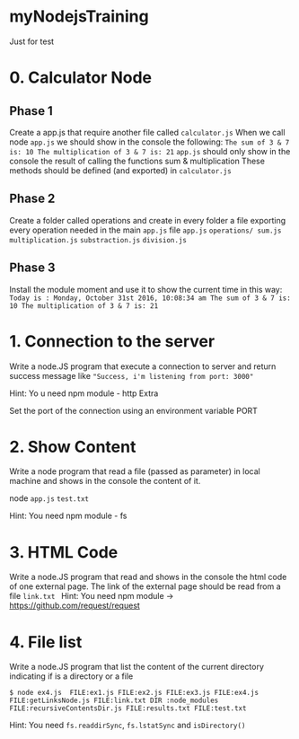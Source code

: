 # myNodejsTraining
Just for test

# 0. Calculator Node

## Phase 1

   Create a app.js that require another file called `calculator.js` When we call node `app.js` we should show in the console the following:
   `The sum of 3 & 7 is: 10 The multiplication of 3 & 7 is: 21`
   `app.js` should only show in the console the result of calling the functions sum & multiplication
   These methods should be defined (and exported) in `calculator.js`

## Phase 2

   Create a folder called operations and create in every folder a file exporting every operation needed in the main `app.js` file
   `app.js` `operations/ sum.js` `multiplication.js` `substraction.js` `division.js`

## Phase 3

  Install the module moment and use it to show the current time in this way:
  `Today is : Monday, October 31st 2016, 10:08:34 am The sum of 3 & 7 is: 10 The multiplication of 3 & 7 is: 21`


# 1. Connection to the server

Write a node.JS program that execute a connection to server and return success message like `"Success, i'm listening from port: 3000"`

Hint: Yo u need npm module - http
Extra

Set the port of the connection using an environment variable PORT

# 2. Show Content

Write a node program that read a file (passed as parameter) in local machine and shows in the console the content of it.

node `app.js` `test.txt`

Hint: You need npm module - fs

# 3. HTML Code

Write a node.JS program that read and shows in the console the html code of one external page. The link of the external page should be read from a file `link.txt
`
Hint: You need npm module -> https://github.com/request/request 



# 4. File list

Write a node.JS program that list the content of the current directory indicating if is a directory or a file

`$ node ex4.js 
FILE:ex1.js
FILE:ex2.js
FILE:ex3.js
FILE:ex4.js
FILE:getLinksNode.js
FILE:link.txt
DIR :node_modules
FILE:recursiveContentsDir.js
FILE:results.txt
FILE:test.txt`

Hint: You need `fs.readdirSync`, `fs.lstatSync` and `isDirectory()`


